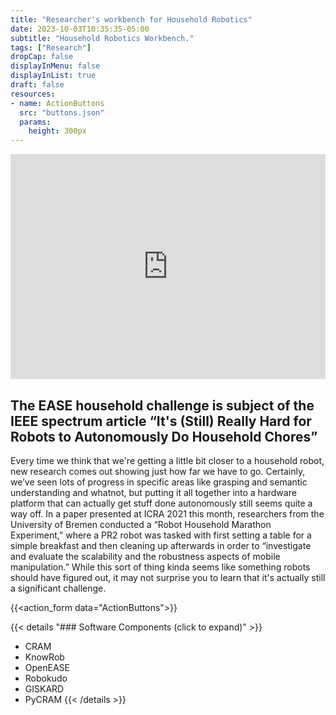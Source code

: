```yaml
---
title: "Researcher's workbench for Household Robotics"
date: 2023-10-03T10:35:35-05:00
subtitle: "Household Robotics Workbench."
tags: ["Research"]
dropCap: false
displayInMenu: false
displayInList: true
draft: false
resources:
- name: ActionButtons
  src: "buttons.json"
  params:
    height: 300px
---
```


<!--more-->

<iframe width="100%" height="360" src="https://www.youtube.com/embed/pv_n9FQRoZQ?si=j3CB2Sj4itd_1qlC" title="YouTube video player" frameborder="0" allow="accelerometer; autoplay; clipboard-write; encrypted-media; gyroscope; picture-in-picture; web-share" allowfullscreen></iframe>

## The EASE household challenge is subject of the IEEE spectrum article “It's (Still) Really Hard for Robots to Autonomously Do Household Chores”

Every time we think that we're getting a little bit closer to a household robot, new research comes out showing just how far we have to go. Certainly, we’ve seen lots of progress in specific areas like grasping and semantic understanding and whatnot, but putting it all together into a hardware platform that can actually get stuff done autonomously still seems quite a way off. In a paper presented at ICRA 2021 this month, researchers from the University of Bremen conducted a “Robot Household Marathon Experiment,” where a PR2 robot was tasked with first setting a table for a simple breakfast and then cleaning up afterwards in order to “investigate and evaluate the scalability and the robustness aspects of mobile manipulation.” While this sort of thing kinda seems like something robots should have figured out, it may not surprise you to learn that it's actually still a significant challenge.

<!-- <iframe frameBorder="0" style="width:100%;height:300px;" src="https://intel4coro.github.io/coai-list/#/widgets/ActionForm?data=/coai-list/household.json"></iframe> -->

{{<action_form data="ActionButtons">}}

{{< details "### Software Components (click to expand)" >}}
- CRAM
- KnowRob
- OpenEASE
- Robokudo
- GISKARD
- PyCRAM
{{< /details >}}
